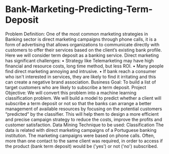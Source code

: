 # Bank-Marketing-Predicting-Term-Deposit
Problem Definition: One of the most common marketing strategies in Banking sector is direct marketing campaigns through phone calls, it is a form of advertising that allows organizations to communicate directly with customers to offer their services based on the client’s existing bank profile. Here we will consider term deposit as a banking service. Direct marketing has significant challenges: • Strategy like Telemarketing may have high financial and resource costs, long time method, but less ROI. • Many people find direct marketing annoying and intrusive. • If bank reach a consumer who isn't interested in services, they are likely to find it irritating and this can create a negative brand association. Business Goal: To build a list of target customers who are likely to subscribe a term deposit. Project Objective: We will convert this problem into a machine learning classification problem. We will build a model to predict whether a client will subscribe a term deposit or not so that the banks can arrange a better management of available resources by focusing on the potential customers “predicted” by the classifier. This will help them to design a more efficient and precise campaign strategy to reduce the costs, improve the profits and customer satisfaction. Data Mining Technique to be used: Classification The data is related with direct marketing campaigns of a Portuguese banking institution. The marketing campaigns were based on phone calls. Often, more than one contact to the same client was required, in order to access if the product (bank term deposit) would be ('yes') or not ('no') subscribed.
